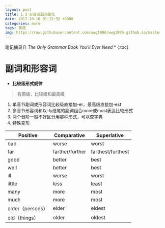 ```yaml
---
layout: post
title: 1.3 形容词副词变化
date: 2017-10-10 01:12:32 +0800
categories: more
tags: 英语
img: https://raw.githubusercontent.com/wwg1996/wwg1996.github.io/master/images/English.jpg
---
```


笔记摘录自 *The Only Grammar Book You’ll Ever Need*
* 
{:toc}
# 副词和形容词
* **比较级形式规律**
> 有原级，比较级和最高级
1. 单音节副词或形容词比较级直接加-er，最高级直接加-est
2. 多音节形容词和以-ly结尾的副词组合more或most表达比较形式
3. 两个音阶一般不好区分用那种形式，可以查字典
4. 特殊变形

| Positive       | Comparative     | Superlative       |
| -------------- | --------------- | ----------------- |
| bad            | worse           | worst             |
| far            | farther/further | farthest/furthest |
| good           | better          | best              |
| well           | better          | best              |
| ill            | worse           | worst             |
| little         | less            | least             |
| many           | more            | most              |
| much           | more            | most              |
| older（persons） | elder           | eldest            |
| old（things）    | older           | oldest            |